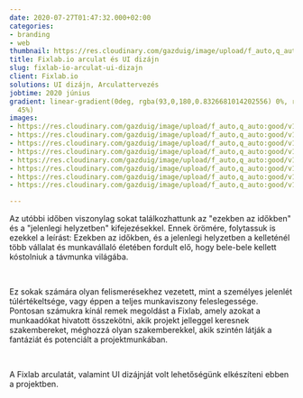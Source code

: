 ```yaml
---
date: 2020-07-27T01:47:32.000+02:00
categories:
- branding
- web
thumbnail: https://res.cloudinary.com/gazduig/image/upload/f_auto,q_auto:good/v1595812706/cms/fixlab_kesz_adoqdi.png
title: Fixlab.io arculat és UI dizájn
slug: fixlab-io-arculat-ui-dizajn
client: Fixlab.io
solutions: UI dizájn, Arculattervezés
jobtime: 2020 június
gradient: linear-gradient(0deg, rgba(93,0,180,0.8326681014202556) 0%, rgba(53,149,130,0)
  45%)
images:
- https://res.cloudinary.com/gazduig/image/upload/f_auto,q_auto:good/v1595807346/cms/Frame_13_sgon4b.webp
- https://res.cloudinary.com/gazduig/image/upload/f_auto,q_auto:good/v1595807346/cms/Frame_12_ijryeg.webp
- https://res.cloudinary.com/gazduig/image/upload/f_auto,q_auto:good/v1595807345/cms/Frame_11_vg44ah.webp
- https://res.cloudinary.com/gazduig/image/upload/f_auto,q_auto:good/v1595807348/cms/Frame_7_w0eyr0.webp
- https://res.cloudinary.com/gazduig/image/upload/f_auto,q_auto:good/v1595807348/cms/Frame_6_ceiche.webp
- https://res.cloudinary.com/gazduig/image/upload/f_auto,q_auto:good/v1595807348/cms/Frame_10_o5osld.webp
- https://res.cloudinary.com/gazduig/image/upload/f_auto,q_auto:good/v1595807347/cms/Frame_9_dfbfyn.webp
- https://res.cloudinary.com/gazduig/image/upload/f_auto,q_auto:good/v1595807347/cms/Frame_8_syzfdw.webp

---
```

Az utóbbi időben viszonylag sokat találkozhattunk az "ezekben az időkben" és a "jelenlegi helyzetben" kifejezésekkel. Ennek örömére, folytassuk is ezekkel a leírást: Ezekben az időkben, és a jelenlegi helyzetben a kelleténél több vállalat és munkavállaló életében fordult elő, hogy bele-bele kellett kóstolniuk a távmunka világába.

<br>

Ez sokak számára olyan felismerésekhez vezetett, mint a személyes jelenlét túlértékeltsége, vagy éppen a teljes munkaviszony feleslegessége. Pontosan számukra kínál remek megoldást a Fixlab, amely azokat a munkaadókat hivatott összekötni, akik projekt jelleggel keresnek szakembereket, méghozzá olyan szakemberekkel, akik szintén látják a fantáziát és potenciált a projektmunkában.

<br>

A Fixlab arculatát, valamint UI dizájnját volt lehetőségünk elkészíteni ebben a projektben.